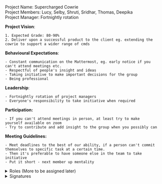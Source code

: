 Project Name: Supercharged Cowrie <br>
Project Members: Lucy, Selby, Shruti, Sridhar, Thomas, Deepika <br>
Project Manager: Fortnightly rotation

**Project Vision**:

    1. Expected Grade: 80-90%
    2. Deliver upon a successful product to the client eg. extending the cowrie to support a wider range of cmds


**Behavioural Expectations**:

    - Constant communication on the Mattermost, eg. early notice if you can't attend meetings etc.
    - Respectful of people's insight and ideas
    - Taking initiative to make important decisions for the group
    - Being professional

**Leadership**:

    - Fortnightly rotation of project managers
    - Everyone's responsibility to take initiative when required
    
**Participation:**

    - If you can't attend meetings in person, at least try to make yourself available on zoom
    - Try to contribute and add insight to the group when you possibly can

**Meeting Guidelines:**

    - Meet deadlines to the best of our ability, if a person can't commit themselves to specific task at a certain time. 
    - Then it's preferable to have someone else in the team to take initiative
    - Put it short - next member up mentality

<details><summary>Roles (More to be assigned later)</summary>

**Project Manager:** Any team member <br>
**Minute taker for meetings with client and tutor**: Any team member <br>
**Point of contact for client and lecturer**: Sridhar


</details>

<details><summary>Signatures</summary>

| Name | Signature |
| ------ | ------ |
| Sridhar | Sridhar |
| Lucy | cell |
| Selby | cell |
| Shruti | cell |
| Thomas | cell |
| Deepika | cell |

</details>


